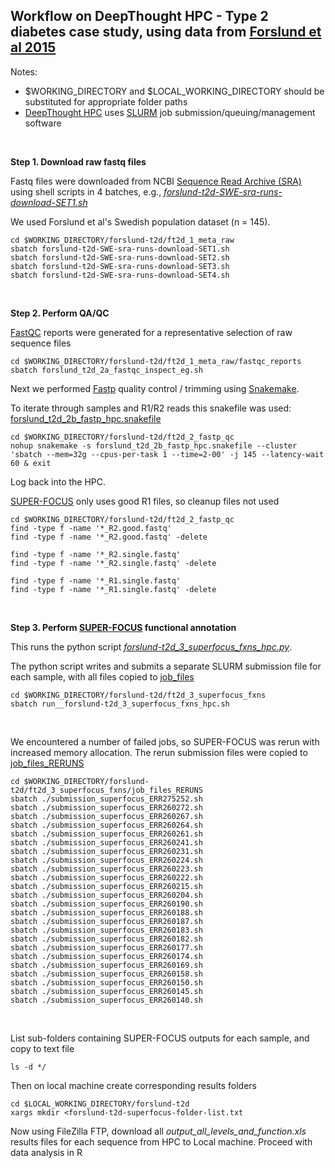 ## Workflow on DeepThought HPC - Type 2 diabetes case study, using data from [Forslund et al 2015](https://doi.org/10.1038/nature15766)

Notes:
- $WORKING_DIRECTORY and $LOCAL_WORKING_DIRECTORY should be substituted for appropriate folder paths
- [DeepThought HPC](https://deepthoughtdocs.flinders.edu.au/en/latest/) uses [SLURM](https://deepthoughtdocs.flinders.edu.au/en/latest/SLURM/SLURMIntro.html) job submission/queuing/management software

&nbsp;

**Step 1. Download raw fastq files**

Fastq files were downloaded from NCBI [Sequence Read Archive (SRA)](https://www.ncbi.nlm.nih.gov/sra) using shell scripts in 4 batches, e.g., *[forslund-t2d-SWE-sra-runs-download-SET1.sh](ft2d_1_meta_raw/forslund-t2d-SWE-sra-runs-download-SET1.sh)*

We used Forslund et al's Swedish population dataset (n = 145). 

```Shell
cd $WORKING_DIRECTORY/forslund-t2d/ft2d_1_meta_raw
sbatch forslund-t2d-SWE-sra-runs-download-SET1.sh
sbatch forslund-t2d-SWE-sra-runs-download-SET2.sh
sbatch forslund-t2d-SWE-sra-runs-download-SET3.sh
sbatch forslund-t2d-SWE-sra-runs-download-SET4.sh
```

&nbsp;

**Step 2. Perform QA/QC**

[FastQC](https://www.bioinformatics.babraham.ac.uk/projects/fastqc/) reports were generated for a representative selection of raw sequence files

```Shell
cd $WORKING_DIRECTORY/forslund-t2d/ft2d_1_meta_raw/fastqc_reports
sbatch forslund_t2d_2a_fastqc_inspect_eg.sh
```

Next we performed [Fastp](https://github.com/OpenGene/fastp) quality control / trimming using [Snakemake](https://snakemake.github.io/).

To iterate through samples and R1/R2 reads this snakefile was used: [forslund_t2d_2b_fastp_hpc.snakefile](ft2d_2_fastp_qc/forslund_t2d_2b_fastp_hpc.snakefile)

```Shell 
cd $WORKING_DIRECTORY/forslund-t2d/ft2d_2_fastp_qc
nohup snakemake -s forslund_t2d_2b_fastp_hpc.snakefile --cluster 'sbatch --mem=32g --cpus-per-task 1 --time=2-00' -j 145 --latency-wait 60 & exit
```

Log back into the HPC.

[SUPER-FOCUS](https://github.com/metageni/SUPER-FOCUS) only uses good R1 files, so cleanup files not used
```Shell
cd $WORKING_DIRECTORY/forslund-t2d/ft2d_2_fastp_qc
find -type f -name '*_R2.good.fastq'
find -type f -name '*_R2.good.fastq' -delete

find -type f -name '*_R2.single.fastq'
find -type f -name '*_R2.single.fastq' -delete

find -type f -name '*_R1.single.fastq'
find -type f -name '*_R1.single.fastq' -delete
```

&nbsp;

**Step 3. Perform [SUPER-FOCUS](https://github.com/metageni/SUPER-FOCUS) functional annotation**

This runs the python script *[forslund-t2d_3_superfocus_fxns_hpc.py](ft2d_3_superfocus_fxns/forslund-t2d_3_superfocus_fxns_hpc.py)*.

The python script writes and submits a separate SLURM submission file for each sample, with all files copied to [job_files](ft2d_3_superfocus_fxns/job_files)

```Shell
cd $WORKING_DIRECTORY/forslund-t2d/ft2d_3_superfocus_fxns
sbatch run__forslund-t2d_3_superfocus_fxns_hpc.sh
```

&nbsp;

We encountered a number of failed jobs, so SUPER-FOCUS was rerun with increased memory allocation. The rerun submission files were copied to [job_files_RERUNS](ft2d_3_superfocus_fxns/job_files_RERUNS)

```Shell
cd $WORKING_DIRECTORY/forslund-t2d/ft2d_3_superfocus_fxns/job_files_RERUNS
sbatch ./submission_superfocus_ERR275252.sh
sbatch ./submission_superfocus_ERR260272.sh
sbatch ./submission_superfocus_ERR260267.sh
sbatch ./submission_superfocus_ERR260264.sh
sbatch ./submission_superfocus_ERR260261.sh
sbatch ./submission_superfocus_ERR260241.sh
sbatch ./submission_superfocus_ERR260231.sh
sbatch ./submission_superfocus_ERR260224.sh
sbatch ./submission_superfocus_ERR260223.sh
sbatch ./submission_superfocus_ERR260222.sh
sbatch ./submission_superfocus_ERR260215.sh
sbatch ./submission_superfocus_ERR260204.sh
sbatch ./submission_superfocus_ERR260190.sh
sbatch ./submission_superfocus_ERR260188.sh
sbatch ./submission_superfocus_ERR260187.sh
sbatch ./submission_superfocus_ERR260183.sh
sbatch ./submission_superfocus_ERR260182.sh
sbatch ./submission_superfocus_ERR260177.sh
sbatch ./submission_superfocus_ERR260174.sh
sbatch ./submission_superfocus_ERR260169.sh
sbatch ./submission_superfocus_ERR260158.sh
sbatch ./submission_superfocus_ERR260150.sh
sbatch ./submission_superfocus_ERR260145.sh
sbatch ./submission_superfocus_ERR260140.sh
```

&nbsp;

List sub-folders containing SUPER-FOCUS outputs for each sample, and copy to text file
```Shell
ls -d */
```
Then on local machine create corresponding results folders
```Shell
cd $LOCAL_WORKING_DIRECTORY/forslund-t2d
xargs mkdir <forslund-t2d-superfocus-folder-list.txt
```

Now using FileZilla FTP, download all *output_all_levels_and_function.xls* results files for each sequence from HPC to Local machine.
Proceed with data analysis in R
